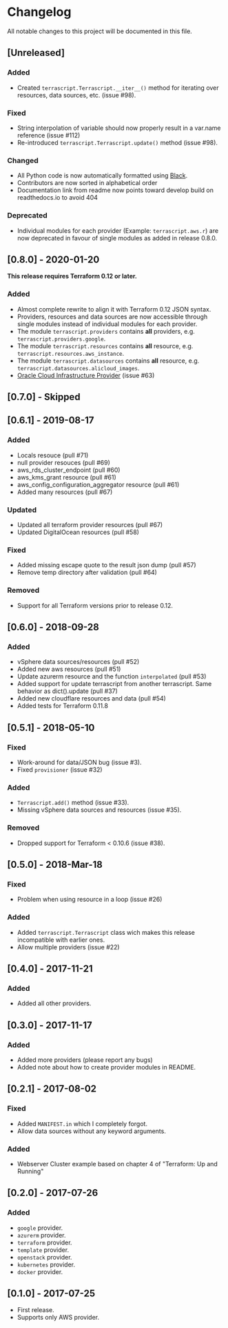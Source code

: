 # Changelog
All notable changes to this project will be documented in this file.

## [Unreleased]
### Added
* Created ``terrascript.Terrascript.__iter__()`` method for iterating over resources, data sources, etc.  (issue #98).
### Fixed
* String interpolation of variable should now properly result in a var.name reference (issue #112)
* Re-introduced ``terrascript.Terrascript.update()`` method (issue #98).
### Changed
* All Python code is now automatically formatted using [Black](https://pypi.org/project/black/).
* Contributors are now sorted in alphabetical order
* Documentation link from readme now points toward develop build on readthedocs.io to avoid 404
### Deprecated
* Individual modules for each provider (Example: ``terrascript.aws.r``) are now deprecated in favour of 
  single modules as added in release 0.8.0.

## [0.8.0] - 2020-01-20
**This release requires Terraform 0.12 or later.**
### Added
* Almost complete rewrite to align it with Terraform 0.12 JSON syntax. 
* Providers, resources and data sources are now accessible through single modules instead of 
  individual modules for each provider.
* The module ``terrascript.providers`` contains **all** providers, e.g. ``terrascript.providers.google``.
* The module ``terrascript.resources`` contains **all** resource, e.g. ``terrascript.resources.aws_instance``.
* The module ``terrascript.datasources`` contains **all** resource, e.g. ``terrascript.datasources.alicloud_images``.
* [Oracle Cloud Infrastructure Provider](https://www.terraform.io/docs/providers/oci/index.html) (issue #63)

## [0.7.0] - Skipped

## [0.6.1] - 2019-08-17
### Added
* Locals resouce (pull #71)
* null provider resouces (pull #69)
* aws_rds_cluster_endpoint (pull #60)
* aws_kms_grant resource (pull #61)
* aws_config_configuration_aggregator resource (pull #61)
* Added many resources (pull #67)
### Updated
* Updated all terraform provider resources (pull #67)
* Updated DigitalOcean resources (pull #58)
### Fixed
* Added missing escape quote to the result json dump (pull #57)
* Remove temp directory after validation (pull #64)
### Removed
* Support for all Terraform versions prior to release 0.12.

## [0.6.0] - 2018-09-28
### Added
* vSphere data sources/resources (pull #52)
* Added new aws resources (pull #51)
* Update azurerm resource and the function `interpolated` (pull #53)
* Added support for update terrascript from another terrascript. Same behavior as dict().update (pull #37)
* Added new cloudflare resources and data (pull #54)
* Added tests for Terraform 0.11.8

## [0.5.1] - 2018-05-10
### Fixed
* Work-around for data/JSON bug  (issue #3).
* Fixed `provisioner` (issue #32)
### Added
* `Terrascript.add()` method (issue #33).
* Missing vSphere data sources and resources (issue #35).
### Removed
* Dropped support for Terraform < 0.10.6 (issue #38).

## [0.5.0] - 2018-Mar-18
### Fixed
* Problem when using resource in a loop (issue #26)
### Added
* Added `terrascript.Terrascript` class wich makes this release
  incompatible with earlier ones.
* Allow multiple providers (issue #22)

## [0.4.0] - 2017-11-21
### Added
* Added all other providers.

## [0.3.0] - 2017-11-17
### Added
* Added more providers (please report any bugs)
* Added note about how to create provider modules in README.

## [0.2.1] - 2017-08-02
### Fixed
* Added `MANIFEST.in` which I completely forgot.
* Allow data sources without any keyword arguments.
### Added
* Webserver Cluster example based on chapter 4 of "Terraform: Up and Running"

## [0.2.0] - 2017-07-26
### Added
* `google` provider.
* `azurerm` provider.
* `terraform` provider.
* `template` provider.
* `openstack` provider.
* `kubernetes` provider.
* `docker` provider.

## [0.1.0] - 2017-07-25
* First release.
* Supports only AWS provider.
